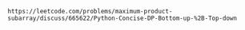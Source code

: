 
	https://leetcode.com/problems/maximum-product-subarray/discuss/665622/Python-Concise-DP-Bottom-up-%2B-Top-down

